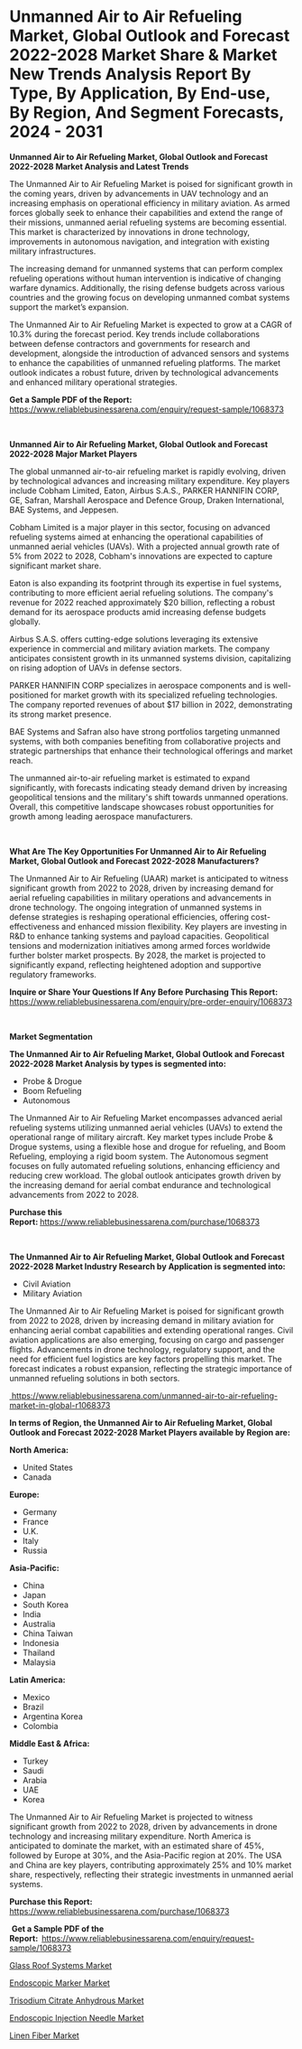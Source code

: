 <p><h1>Unmanned Air to Air Refueling Market, Global Outlook and Forecast 2022-2028 Market Share & Market New Trends Analysis Report By Type, By Application, By End-use, By Region, And Segment Forecasts, 2024 - 2031</h1></p><p><strong>Unmanned Air to Air Refueling Market, Global Outlook and Forecast 2022-2028 Market Analysis and Latest Trends</strong></p>
<p><p>The Unmanned Air to Air Refueling Market is poised for significant growth in the coming years, driven by advancements in UAV technology and an increasing emphasis on operational efficiency in military aviation. As armed forces globally seek to enhance their capabilities and extend the range of their missions, unmanned aerial refueling systems are becoming essential. This market is characterized by innovations in drone technology, improvements in autonomous navigation, and integration with existing military infrastructures.</p><p>The increasing demand for unmanned systems that can perform complex refueling operations without human intervention is indicative of changing warfare dynamics. Additionally, the rising defense budgets across various countries and the growing focus on developing unmanned combat systems support the market’s expansion. </p><p>The Unmanned Air to Air Refueling Market is expected to grow at a CAGR of 10.3% during the forecast period. Key trends include collaborations between defense contractors and governments for research and development, alongside the introduction of advanced sensors and systems to enhance the capabilities of unmanned refueling platforms. The market outlook indicates a robust future, driven by technological advancements and enhanced military operational strategies.</p></p>
<p><strong>Get a Sample PDF of the Report:&nbsp;</strong> <a href="https://www.reliablebusinessarena.com/enquiry/request-sample/1068373">https://www.reliablebusinessarena.com/enquiry/request-sample/1068373</a></p>
<p>&nbsp;</p>
<p><strong>Unmanned Air to Air Refueling Market, Global Outlook and Forecast 2022-2028 Major Market Players</strong></p>
<p><p>The global unmanned air-to-air refueling market is rapidly evolving, driven by technological advances and increasing military expenditure. Key players include Cobham Limited, Eaton, Airbus S.A.S., PARKER HANNIFIN CORP, GE, Safran, Marshall Aerospace and Defence Group, Draken International, BAE Systems, and Jeppesen. </p><p>Cobham Limited is a major player in this sector, focusing on advanced refueling systems aimed at enhancing the operational capabilities of unmanned aerial vehicles (UAVs). With a projected annual growth rate of 5% from 2022 to 2028, Cobham's innovations are expected to capture significant market share.</p><p>Eaton is also expanding its footprint through its expertise in fuel systems, contributing to more efficient aerial refueling solutions. The company's revenue for 2022 reached approximately $20 billion, reflecting a robust demand for its aerospace products amid increasing defense budgets globally.</p><p>Airbus S.A.S. offers cutting-edge solutions leveraging its extensive experience in commercial and military aviation markets. The company anticipates consistent growth in its unmanned systems division, capitalizing on rising adoption of UAVs in defense sectors.</p><p>PARKER HANNIFIN CORP specializes in aerospace components and is well-positioned for market growth with its specialized refueling technologies. The company reported revenues of about $17 billion in 2022, demonstrating its strong market presence.</p><p>BAE Systems and Safran also have strong portfolios targeting unmanned systems, with both companies benefiting from collaborative projects and strategic partnerships that enhance their technological offerings and market reach.</p><p>The unmanned air-to-air refueling market is estimated to expand significantly, with forecasts indicating steady demand driven by increasing geopolitical tensions and the military's shift towards unmanned operations. Overall, this competitive landscape showcases robust opportunities for growth among leading aerospace manufacturers.</p></p>
<p>&nbsp;</p>
<p><strong>What Are The Key Opportunities For Unmanned Air to Air Refueling Market, Global Outlook and Forecast 2022-2028 Manufacturers?</strong></p>
<p><p>The Unmanned Air to Air Refueling (UAAR) market is anticipated to witness significant growth from 2022 to 2028, driven by increasing demand for aerial refueling capabilities in military operations and advancements in drone technology. The ongoing integration of unmanned systems in defense strategies is reshaping operational efficiencies, offering cost-effectiveness and enhanced mission flexibility. Key players are investing in R&D to enhance tanking systems and payload capacities. Geopolitical tensions and modernization initiatives among armed forces worldwide further bolster market prospects. By 2028, the market is projected to significantly expand, reflecting heightened adoption and supportive regulatory frameworks.</p></p>
<p><strong>Inquire or Share Your Questions If Any Before Purchasing This Report:</strong> <a href="https://www.reliablebusinessarena.com/enquiry/pre-order-enquiry/1068373">https://www.reliablebusinessarena.com/enquiry/pre-order-enquiry/1068373</a></p>
<p>&nbsp;</p>
<p><strong>Market Segmentation</strong></p>
<p><strong>The Unmanned Air to Air Refueling Market, Global Outlook and Forecast 2022-2028 Market Analysis by types is segmented into:</strong></p>
<p><ul><li>Probe & Drogue</li><li>Boom Refueling</li><li>Autonomous</li></ul></p>
<p><p>The Unmanned Air to Air Refueling Market encompasses advanced aerial refueling systems utilizing unmanned aerial vehicles (UAVs) to extend the operational range of military aircraft. Key market types include Probe & Drogue systems, using a flexible hose and drogue for refueling, and Boom Refueling, employing a rigid boom system. The Autonomous segment focuses on fully automated refueling solutions, enhancing efficiency and reducing crew workload. The global outlook anticipates growth driven by the increasing demand for aerial combat endurance and technological advancements from 2022 to 2028.</p></p>
<p><strong>Purchase this Report:&nbsp;</strong><a href="https://www.reliablebusinessarena.com/purchase/1068373">https://www.reliablebusinessarena.com/purchase/1068373</a></p>
<p>&nbsp;</p>
<p><strong>The Unmanned Air to Air Refueling Market, Global Outlook and Forecast 2022-2028 Market Industry Research by Application is segmented into:</strong></p>
<p><ul><li>Civil Aviation</li><li>Military Aviation</li></ul></p>
<p><p>The Unmanned Air to Air Refueling Market is poised for significant growth from 2022 to 2028, driven by increasing demand in military aviation for enhancing aerial combat capabilities and extending operational ranges. Civil aviation applications are also emerging, focusing on cargo and passenger flights. Advancements in drone technology, regulatory support, and the need for efficient fuel logistics are key factors propelling this market. The forecast indicates a robust expansion, reflecting the strategic importance of unmanned refueling solutions in both sectors.</p></p>
<p><a href="https://www.reliablebusinessarena.com/unmanned-air-to-air-refueling-market-in-global-r1068373">&nbsp;https://www.reliablebusinessarena.com/unmanned-air-to-air-refueling-market-in-global-r1068373</a></p>
<p><strong>In terms of Region, the Unmanned Air to Air Refueling Market, Global Outlook and Forecast 2022-2028 Market Players available by Region are:</strong></p>
<p>
    <p> <strong> North America: </strong>
        <ul>
            <li>United States</li>
            <li>Canada</li>
        </ul>
        </p> 
    <p> <strong> Europe: </strong>
        <ul>
            <li>Germany</li>
            <li>France</li>
            <li>U.K.</li>
            <li>Italy</li>
            <li>Russia</li>
        </ul>
        </p> 
    <p> <strong> Asia-Pacific: </strong>
        <ul>
            <li>China</li>
            <li>Japan</li>
            <li>South Korea</li>
            <li>India</li>
            <li>Australia</li>
            <li>China Taiwan</li>
            <li>Indonesia</li>
            <li>Thailand</li>
            <li>Malaysia</li>
        </ul>
        </p> 
    <p> <strong> Latin America: </strong>
        <ul>
            <li>Mexico</li>
            <li>Brazil</li>
            <li>Argentina Korea</li>
            <li>Colombia</li>
        </ul>
        </p> 
    <p> <strong> Middle East & Africa: </strong>
        <ul>
            <li>Turkey</li>
            <li>Saudi</li>
            <li>Arabia</li>
            <li>UAE</li>
            <li>Korea</li>
        </ul>
    </p>
    </p>
<p><p>The Unmanned Air to Air Refueling Market is projected to witness significant growth from 2022 to 2028, driven by advancements in drone technology and increasing military expenditure. North America is anticipated to dominate the market, with an estimated share of 45%, followed by Europe at 30%, and the Asia-Pacific region at 20%. The USA and China are key players, contributing approximately 25% and 10% market share, respectively, reflecting their strategic investments in unmanned aerial systems.</p></p>
<p><strong>Purchase this Report: </strong><a href="https://www.reliablebusinessarena.com/purchase/1068373">https://www.reliablebusinessarena.com/purchase/1068373</a></p>
<p>&nbsp;<strong>Get a Sample PDF of the Report:&nbsp;&nbsp;</strong><a href="https://www.reliablebusinessarena.com/enquiry/request-sample/1068373">https://www.reliablebusinessarena.com/enquiry/request-sample/1068373</a></p>
<p><strong></strong></p>
<p><p><a href="https://medium.com/@edidukagjini137/the-glass-roof-systems-market-report-analyzes-important-operational-and-performance-data-so-one-e1b073cb4c21?postPublishedType=initial">Glass Roof Systems Market</a></p><p><a href="https://www.linkedin.com/pulse/endoscopic-marker-market2024-2031-industry-insights-jq4oe?trackingId=j8Ta1XsZTD6HrS%2BSbRKjoA%3D%3D">Endoscopic Marker Market</a></p><p><a href="https://medium.com/@edidukagjini137/the-trisodium-citrate-anhydrous-market-prioritizes-cost-control-and-efficiency-enhancement-948b80a0b7bf?postPublishedType=initial">Trisodium Citrate Anhydrous Market</a></p><p><a href="https://www.linkedin.com/pulse/global-endoscopic-injection-needle-market-status-2024--ix21e?trackingId=Tw0hwmwcRm6aOaH7GbVAVA%3D%3D">Endoscopic Injection Needle Market</a></p><p><a href="https://issuu.com/reportprime-2/docs/linen-fiber-market-size-2030.pptx_d9a8f30962f138">Linen Fiber Market</a></p></p>